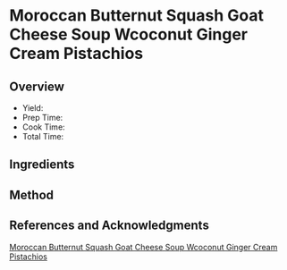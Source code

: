 # Moroccan Butternut Squash Goat Cheese Soup Wcoconut Ginger Cream Pistachios

## Overview

- Yield:
- Prep Time:
- Cook Time:
- Total Time:

## Ingredients


## Method



## References and Acknowledgments

[Moroccan Butternut Squash Goat Cheese Soup Wcoconut Ginger Cream Pistachios](http://www.halfbakedharvest.com/moroccan-butternut-squash-goat-cheese-soup-wcoconut-ginger-cream-pistachios/)
